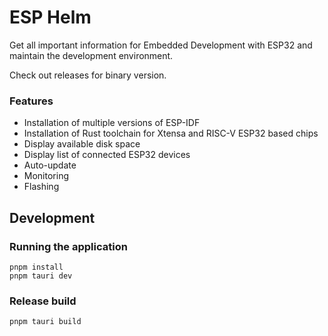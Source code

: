 # ESP Helm

Get all important information for Embedded Development with ESP32 and maintain the development environment.

Check out releases for binary version.

### Features

- Installation of multiple versions of ESP-IDF
- Installation of Rust toolchain for Xtensa and RISC-V ESP32 based chips
- Display available disk space
- Display list of connected ESP32 devices
- Auto-update
- Monitoring
- Flashing


## Development

### Running the application

```
pnpm install
pnpm tauri dev
```

### Release build

```
pnpm tauri build
```
